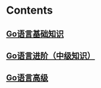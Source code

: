 # Contents

## [Go语言基础知识](./golang01-basic-knowledge/golang-basic-knowledge.md)

<!-- 1. [变量声明和初始化]()

2. [Go语言数据类型]()

3. [打印输出格式化]()

4. [数据类型转换]()

5. [常量及iota]()

6. [Go语言运算符]()

7. [Go语言控制语句]()

    * [If控制语句]()

    * [Switch控制语句]()

    * [For循环]()

    * [Break 语句]()

    * [Goto 语句]()

    * [Continue 语句]() -->

## [Go语言进阶（中级知识）](./golang02-intermediate-knowledge/golang-intermediate-knowledge.md)

<!-- 1. [函数声明及变量作用域]()

2. [函数作为值的用法]()

3. [匿名函数的定义及回调用法]()

4. [闭包的定义及用法]()

5. [闭包的案例]()

6. [递归函数]()

7. [指针的声明]()

8. [复合数据类型指针及空指针]()

9. [指针作为函数参数]()

10. [指针数组及指针的指针]()

11. [函数传值和传引用-传递值类型数据]()

12. [函数传值和传引用-传递引用类型数据]()

13. [数组的声明和遍历]()

14. [切片的声明和截取]()

15. [切片截取中需注意的细节]()

16. [切片中append及copy函数的用法]()

17. [切片中append函数的优化]()

18. [切片冒泡排序及优化]() -->

## [Go语言高级](./golang03-advanced-knowledge/golang-advanced-knowledge.md)

<!-- 1. [string包_检索类函数]()

2. [string包_其他类型函数]()

3. [strconv包_parse类函数]()

4. [strconv包_format类函数]()

5. 映射--map

    * [map声明]()

    * [map赋值及遍历]()

    * [map中delete元素及引用数据类型]

6. 链表--List

    * [list声明及遍历]()

    * [list中常用方法]()

    * [list的类型]()

7. [time包的核心方法]()

8. [math包的主要函数]()

9. [rand包生成随机数]()

10. 结构体--struct

    10.1 [定义struct及实例化]()

    10.2 [struct语法糖及值类型]()

    10.3 [struct的深拷贝与浅拷贝]()

    10.4 [struct对象和指针作为函数参数及返回值的用法]()

    10.5 [struct中匿名结构体和匿名字段的用法]()

    10.6 [结构体嵌套模拟聚合关系]()

    10.7 [结构体嵌套模拟继承关系]()

    10.8 [结构体中的方法]()

    10.9 [结构体中方法的继承和重写]() 

11. 接口--interface

    11.1 [接口的定义和语法]()

    11.2 [Duck Typing]()

    11.3 [接口实现多态]()

    11.4 [空接口]()

    11.5 [接口对象的转型及stringer内置接口]() -->